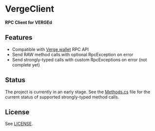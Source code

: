 # VergeClient

**RPC Client for VERGEd**

## Features

- Compatible with [Verge wallet](https://vergecurrency.com/wallets/) RPC API
- Send RAW method calls with optional RpcException on error
- Send strongly-typed calls with custom RpcExceptions on error (not complete yet)

## Status

The project is currently in an early stage. See the [Methods.cs](VergeClient/Methods.cs) file for the current status of supported strongly-typed method calls.

## License

See [LICENSE](LICENSE).
